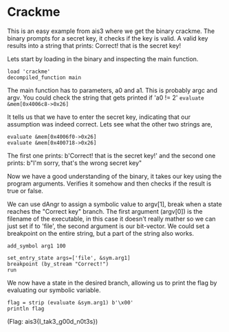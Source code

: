 # Crackme

This is an easy example from ais3 where we get the binary crackme. 
The binary prompts for a secret key, it checks if the key is valid. A valid key results into a string that prints: Correct! that is the secret key!


Lets start by loading in the binary and inspecting the main function.

```
load 'crackme'
decompiled_function main
```

The main function has to parameters, a0 and a1. This is probably argc and argv.
You could check the string that gets printed if 'a0 != 2'
`evaluate &mem[0x4006c8->0x26]`

It tells us that we have to enter the secret key, indicating that our assumption was indeed correct.
Lets see what the other two strings are,
```
evaluate &mem[0x4006f0->0x26]
evaluate &mem[0x400718->0x26]
```

The first one prints: b'Correct! that is the secret key!'
and the second one prints: b"I'm sorry, that's the wrong secret key"

Now we have a good understanding of the binary, it takes our key using the program arguments. Verifies it somehow and then checks if the result is true or false.

We can use dAngr to assign a symbolic value to argv[1], break when a state reaches the "Correct key" branch.
The first argument (argv[0]) is the filename of the executable, in this case it doesn't really mather so we can just set if to 'file', the second argument is our bit-vector.
We could set a breakpoint on the entire string, but a part of the string also works.
```
add_symbol arg1 100

set_entry_state args=['file', &sym.arg1]
breakpoint (by_stream "Correct!")
run
```

We now have a state in the desired branch, allowing us to print the flag by evaluating our symbolic variable.

```
flag = strip (evaluate &sym.arg1) b'\x00'
println flag
```

(Flag: ais3{I_tak3_g00d_n0t3s})